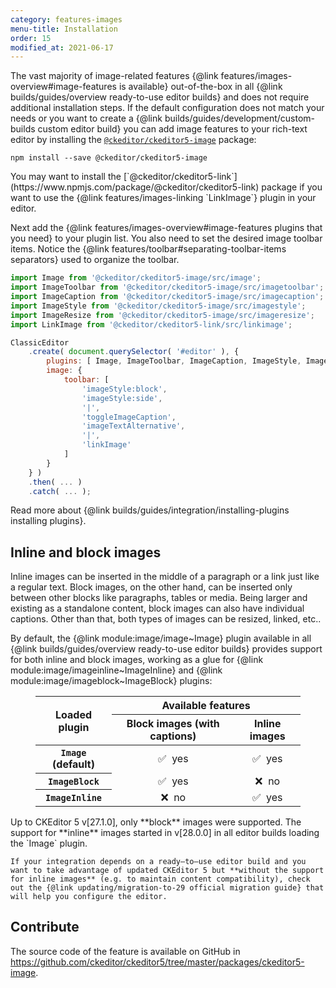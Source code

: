 ```yaml
---
category: features-images
menu-title: Installation
order: 15
modified_at: 2021-06-17
---
```


The vast majority of image-related features {@link features/images-overview#image-features is available} out-of-the-box in all {@link builds/guides/overview ready-to-use editor builds} and does not require additional installation steps. If the default configuration does not match your needs or you want to create a {@link builds/guides/development/custom-builds custom editor build} you can add image features to your rich-text editor by installing the [`@ckeditor/ckeditor5-image`](https://www.npmjs.com/package/@ckeditor/ckeditor5-image) package:

```plaintext
npm install --save @ckeditor/ckeditor5-image
```

<info-box info>
	You may want to install the [`@ckeditor/ckeditor5-link`](https://www.npmjs.com/package/@ckeditor/ckeditor5-link) package if you want to use the {@link features/images-linking `LinkImage`} plugin in your editor.
</info-box>

Next add the {@link features/images-overview#image-features plugins that you need} to your plugin list. You also need to set the desired image toolbar items. Notice the {@link features/toolbar#separating-toolbar-items separators} used to organize the toolbar.

```js
import Image from '@ckeditor/ckeditor5-image/src/image';
import ImageToolbar from '@ckeditor/ckeditor5-image/src/imagetoolbar';
import ImageCaption from '@ckeditor/ckeditor5-image/src/imagecaption';
import ImageStyle from '@ckeditor/ckeditor5-image/src/imagestyle';
import ImageResize from '@ckeditor/ckeditor5-image/src/imageresize';
import LinkImage from '@ckeditor/ckeditor5-link/src/linkimage';

ClassicEditor
	.create( document.querySelector( '#editor' ), {
		plugins: [ Image, ImageToolbar, ImageCaption, ImageStyle, ImageResize, LinkImage ],
		image: {
			toolbar: [
				'imageStyle:block',
				'imageStyle:side',
				'|',
				'toggleImageCaption',
				'imageTextAlternative',
				'|',
				'linkImage'
			]
		}
	} )
	.then( ... )
	.catch( ... );
```

<info-box info>
	Read more about {@link builds/guides/integration/installing-plugins installing plugins}.
</info-box>

## Inline and block images

Inline images can be inserted in the middle of a paragraph or a link just like a regular text. Block images, on the other hand, can be inserted only between other blocks like paragraphs, tables or media. Being larger and existing as a standalone content, block images can also have individual captions. Other than that, both types of images can be resized, linked, etc..

By default, the {@link module:image/image~Image} plugin available in all {@link builds/guides/overview ready-to-use editor builds} provides support for both inline and block images, working as a glue for {@link module:image/imageinline~ImageInline} and {@link module:image/imageblock~ImageBlock} plugins:

<figure class="table">
	<table style="text-align: center">
		<thead>
			<tr>
				<th rowspan="2" style="vertical-align: middle">Loaded plugin</th>
				<th colspan="2">Available features</th>
			</tr>
			<tr>
				<th>Block images (with captions)</th>
				<th>Inline images</th>
			</tr>
		</thead>
		<tbody>
			<tr>
				<th><code>Image</code> (default)</th>
				<td>✅&nbsp; yes</td>
				<td>✅&nbsp; yes</td>
			</tr>
			<tr>
				<th><code>ImageBlock</code></th>
				<td>✅&nbsp; yes</td>
				<td>❌&nbsp; no</td>
			</tr>
			<tr>
				<th><code>ImageInline</code></th>
				<td>❌&nbsp; no</td>
				<td>✅&nbsp; yes</td>
			</tr>
		</tbody>
	</table>
</figure>

<info-box info>
	Up to CKEditor 5 v[27.1.0], only **block** images were supported. The support for **inline** images started in v[28.0.0] in all editor builds loading the `Image` plugin.

	If your integration depends on a ready–to–use editor build and you want to take advantage of updated CKEditor 5 but **without the support for inline images** (e.g. to maintain content compatibility), check out the {@link updating/migration-to-29 official migration guide} that will help you configure the editor.
</info-box>

## Contribute

The source code of the feature is available on GitHub in https://github.com/ckeditor/ckeditor5/tree/master/packages/ckeditor5-image.
